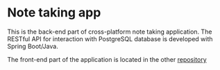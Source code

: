 # Note taking app

This is the back-end part of cross-platform note taking application. The RESTful API for interaction with PostgreSQL database is developed with Spring Boot/Java. 

The front-end part of the application is located in the other [repository](https://github.com/KatePril/note-taking-app-front-end)
